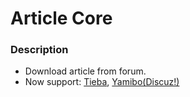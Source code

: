 # Article Core
### Description
- Download article from forum.
- Now support: [Tieba](tieba.baidu.com), [Yamibo(Discuz!)](bbs.yamibo.com)